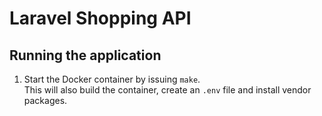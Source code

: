 # Laravel Shopping API

## Running the application

1. Start the Docker container by issuing `make`.  
   This will also build the container, create an `.env` file and install vendor packages.
